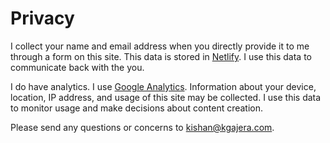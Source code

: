 # Privacy

I collect your name and email address when you directly provide it to me through a form on this site. This data is stored in [Netlify](https://www.netlify.com). I use this data to communicate back with the you.

I do have analytics. I use [Google Analytics](https://analytics.google.com/analytics/web). Information about your device, location, IP address, and usage of this site may be collected. I use this data to monitor usage and make decisions about content creation.

Please send any questions or concerns to [kishan@kgajera.com](mailto:kishan@kgajera.com).
